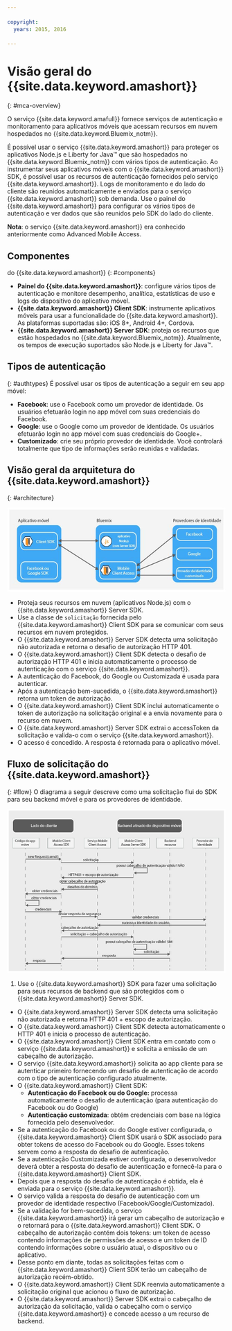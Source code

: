 ```yaml
---

copyright:
  years: 2015, 2016

---
```


# Visão geral do {{site.data.keyword.amashort}}
{: #mca-overview}

O serviço {{site.data.keyword.amafull}} fornece serviços de autenticação e monitoramento para aplicativos móveis que acessam recursos em nuvem hospedados no {{site.data.keyword.Bluemix_notm}}.

É possível usar o serviço {{site.data.keyword.amashort}} para proteger os aplicativos Node.js e Liberty for Java&trade; que são hospedados no {{site.data.keyword.Bluemix_notm}} com vários tipos de autenticação. Ao instrumentar seus aplicativos móveis com o {{site.data.keyword.amashort}} SDK, é possível usar os recursos de autenticação fornecidos pelo serviço {{site.data.keyword.amashort}}. Logs de monitoramento e do lado do cliente são reunidos automaticamente e enviados para o serviço {{site.data.keyword.amashort}} sob demanda. Use o painel do {{site.data.keyword.amashort}} para configurar os vários tipos de autenticação e ver dados que são reunidos pelo SDK do lado do cliente.

**Nota**: o serviço {{site.data.keyword.amashort}} era conhecido anteriormente como Advanced Mobile Access.

## Componentes
do {{site.data.keyword.amashort}}
{: #components}

* **Painel do {{site.data.keyword.amashort}}**: configure vários tipos de autenticação e monitore desempenho, analítica, estatísticas de uso e logs do dispositivo do aplicativo móvel.
* **{{site.data.keyword.amashort}} Client SDK**: instrumente aplicativos móveis para usar a funcionalidade do {{site.data.keyword.amashort}}. As plataformas suportadas são: iOS 8+, Android 4+, Cordova.
* **{{site.data.keyword.amashort}} Server SDK**: proteja os recursos que estão hospedados no {{site.data.keyword.Bluemix_notm}}. Atualmente, os tempos de execução suportados são Node.js e Liberty for Java&trade;.

## Tipos de autenticação
{: #authtypes}
É possível usar os tipos de autenticação a seguir em seu app móvel:
* **Facebook**: use o Facebook como um provedor de identidade. Os usuários efetuarão login no app móvel com suas credenciais do Facebook.
* **Google**: use o Google como um provedor de identidade. Os usuários efetuarão login no app móvel com suas credenciais do Google+.
* **Customizado**: crie seu próprio provedor de identidade. Você controlará totalmente que tipo de informações serão reunidas e validadas.

## Visão geral da arquitetura do {{site.data.keyword.amashort}}
{: #architecture}

![image](images/mca-overview.jpg)

* Proteja seus recursos em nuvem (aplicativos Node.js) com o {{site.data.keyword.amashort}} Server SDK.
* Use a classe de `solicitação` fornecida pelo {{site.data.keyword.amashort}} Client SDK para se comunicar com seus recursos em nuvem protegidos.
* O {{site.data.keyword.amashort}} Server SDK detecta uma solicitação não autorizada e retorna o desafio de autorização HTTP 401.
* O {{site.data.keyword.amashort}} Client SDK detecta o desafio de autorização HTTP 401 e inicia automaticamente o processo de autenticação com o serviço {{site.data.keyword.amashort}}.
* A autenticação do Facebook, do Google ou Customizada é usada para autenticar.
* Após a autenticação bem-sucedida, o {{site.data.keyword.amashort}} retorna um token de autorização.
* O {{site.data.keyword.amashort}} Client SDK inclui automaticamente o token de autorização na solicitação original e a envia novamente para o recurso em nuvem.
* O {{site.data.keyword.amashort}} Server SDK extrai o accessToken da solicitação e valida-o com o serviço {{site.data.keyword.amashort}}.
* O acesso é concedido.  A resposta é retornada para o aplicativo móvel.

## Fluxo de solicitação do {{site.data.keyword.amashort}}
{: #flow}
O diagrama a seguir descreve como uma solicitação flui do SDK para seu backend móvel e para os provedores de identidade.

![image](images/mca-sequence-overview.jpg)

1. Use o {{site.data.keyword.amashort}} SDK para fazer uma solicitação para seus recursos de backend que são protegidos com o {{site.data.keyword.amashort}} Server SDK.
* O {{site.data.keyword.amashort}} Server SDK detecta uma solicitação não autorizada e retorna HTTP 401 + escopo de autorização.
* O {{site.data.keyword.amashort}} Client SDK detecta automaticamente o HTTP 401 e inicia o processo de autenticação.
* O {{site.data.keyword.amashort}} Client SDK entra em contato com o serviço {{site.data.keyword.amashort}} e solicita a emissão de um cabeçalho de autorização.
* O serviço {{site.data.keyword.amashort}} solicita ao app cliente para se autenticar primeiro fornecendo um desafio de autenticação de acordo com o tipo de autenticação configurado atualmente.
* O {{site.data.keyword.amashort}} Client SDK:
   *  **Autenticação do Facebook ou do Google:** processa automaticamente o desafio de autenticação (para autenticação do Facebook ou do Google)
   * **Autenticação customizada**: obtém credenciais com base na lógica fornecida pelo desenvolvedor.
* Se a autenticação do Facebook ou do Google estiver configurada, o {{site.data.keyword.amashort}} Client SDK usará o SDK associado para obter tokens de acesso do Facebook ou do Google. Esses tokens servem como a resposta do desafio de autenticação.
* Se a autenticação Customizada estiver configurada, o desenvolvedor deverá obter a resposta do desafio de autenticação e fornecê-la para o {{site.data.keyword.amashort}} Client SDK.
* Depois que a resposta do desafio de autenticação é obtida, ela é enviada para o serviço {{site.data.keyword.amashort}}.
* O serviço valida a resposta do desafio de autenticação com um provedor de identidade respectivo (Facebook/Google/Customizado).
* Se a validação for bem-sucedida, o serviço {{site.data.keyword.amashort}} irá gerar um cabeçalho de autorização e o retornará para o {{site.data.keyword.amashort}} Client SDK. O cabeçalho de autorização contém dois tokens: um token de acesso contendo informações de permissões de acesso e um token de ID contendo informações sobre o usuário atual, o dispositivo ou o aplicativo.
* Desse ponto em diante, todas as solicitações feitas com o {{site.data.keyword.amashort}} Client SDK terão um cabeçalho de autorização recém-obtido.
* O {{site.data.keyword.amashort}} Client SDK reenvia automaticamente a solicitação original que acionou o fluxo de autorização.
* O {{site.data.keyword.amashort}} Server SDK extrai o cabeçalho de autorização da solicitação, valida o cabeçalho com o serviço {{site.data.keyword.amashort}} e concede acesso a um recurso de backend.

